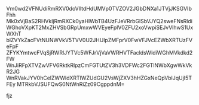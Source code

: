 Vm0wd2VFNUdiRmRXV0doVlltdHdUMVp0TVZOV2JGbDNXa1JTVjJKSGVIbFhh
Mk0xVjBaS2RHVkljRmRXCk0yaHlWbTB4UzFJeVRrbGlSbVJYQ2sweFNsRldi
WGhoVXpKT2MxZHVSbGRpUmxwWVEyeFplV0ZFU2xoVwpiSEJvVlhwS1UxWXhT
blZVYkZacFVtNUNWVkV5TVV0U2JHUlpZMFprV0FwVFJVcEZWbXRTUzFVeFpF
ZFYKYmtwcFVqSjRWRlJYTVc5WFJrVjVaVWRHVTFacldsWldiWGhMVkdkd2FW
WnJiRFpXTVZwVFV6RktkRlpzCmFGTUtZV3h3VDFWc2FGTlNWbXgwWkVkR2JG
WnRVakJYV0hCelZWWldXRTlWZUdGU2VsWjZXV3hHZGxNeQpVblJqUjI5TFEy
MTRkbVJSUFQwS0NtWnRiZz09CgppdnM=

fjz